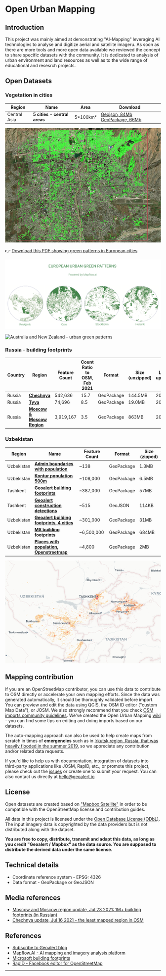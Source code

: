 # Open Urban Mapping

Introduction
------------
This project was mainly aimed at demonstrating "AI-Mapping" leveraging AI technologies to analyse and digitize aerial and satellite imageru. As soon as there are more tools and more open data available we reviewed the concept to share specific datasets with the community. It is dedicated to analysis of urban environment and land resources as well as to the wide range of educational and resesrch projects.

## Open Datasets

### Vegetation in cities ###

| Region | Name | Area | Download |
|-------------|------------|----------|----------|
|Central Asia| **5 cities - central areas** | 5*100km² | [Geojson, 84Mb](https://minio-production.mapflow.ai/public/data/5cities_central_Asia_vegetation.gpkg.zip?Content-Disposition=attachment%3B%20filename%3D%22data%2F5cities_central_Asia_vegetation.geojson.zip)  [GeoPackage, 66Mb](https://minio-production.mapflow.ai/public/data/5cities_central_Asia_vegetation.gpkg.zip?Content-Disposition=attachment%3B%20filename%3D%22data%2F5cities_central_Asia_vegetation.gpkg.zip) |

![**Central Asia - cities vegetation**](images/cities_vegetation.png)

👉 [Download this PDF showing green patterns in European cities](images/Green-Patterns.pdf)

![**European cities - urban green patterns**](images/Green-Patterns-preview.png)

![**Australia and New Zealand - urban green patterns**](images/Green-Patterns-AU-NZ-preview.png)

### Russia - building footprints ###

|Country|Region|Feature Count| Count Ratio to OSM, Feb 2021| Format | Size (unzipped) | Last update |
|-------------|------------|----------|----------|-----------|------------|-------------|
|Russia|[**Chechnya**](https://filebrowser.aeronetlab.space/s/hj9NzpVuZLu16LU/download)| 542,636| 15.7 | GeoPackage | 144.5MB | 2021 |
|Russia|[**Tyva**](https://filebrowser.aeronetlab.space/s/AE2iIxGN8UoYfOU/download)| 74,696| 8.5 | GeoPackage | 19.0MB | 2021 |
|Russia|[**Moscow & Moscow Region**](https://filebrowser.aeronetlab.space/s/9XRq7kvRQSreQu2/download)| 3,919,167 | 3.5 | GeoPackage | 863MB | 2021 |

### Uzbekistan ###

|Region|Name | Feature Count | Format | Size (zipped) |
|-------------|------------|----------|----------|-----------|
|Uzbekistan|[**Admin boundaries with population**](https://minio-production.mapflow.ai/public/data/kontur_boundaries_UZ_20220407.gpkg.gz?Content-Disposition=attachment%3B%20filename%3D%22data%2Fkontur_boundaries_UZ_20220407.gpkg.gz)| ~138| GeoPackage | 1.3MB |
|Uzbekistan|[**Kontur population 500m**](https://minio-production.mapflow.ai/public/data/kontur_population_UZ_20220630.gpkg.gz?Content-Disposition=attachment%3B%20filename%3D%22data%2Fkontur_population_UZ_20220630.gpkg.gz)| ~108,000| GeoPackage | 6.5MB |
|Tashkent|[**Geoalert building footprints**](https://minio-production.mapflow.ai/public/data/Tashkent_buildings_Mapflow.gpkg.zip?Content-Disposition=attachment%3B%20filename%3D%22data%2FTashkent_buildings_Mapflow.gpkg.zip)| ~387,000| GeoPackage | 57MB |
|Tashkent|[**Geoalert construction detections**](https://minio-production.mapflow.ai/public/data/Tashkent_constructions_Mapflow.geojson.zip?Content-Disposition=attachment%3B%20filename%3D%22data%2FTashkent_constructions_Mapflow.geojson.zip)| ~515| GeoJSON | 114KB |
|Uzbekistan|[**Geoalert building footprints, 4 cities**](https://minio-production.mapflow.ai/public/data/4cities%28Bukhara_Samarkand_Navoi_Chirchiq%29_Mapflow.gpkg.zip?Content-Disposition=attachment%3B%20filename%3D%22data%2F4cities%28Bukhara_Samarkand_Navoi_Chirchiq%29_Mapflow.gpkg.zip)| ~301,000| GeoPackage | 31MB |
|Uzbekistan|[**MS building footprints**](https://minio-production.mapflow.ai/public/data/Uzbekistan_MS_Buildings.gpkg.zip?Content-Disposition=attachment%3B%20filename%3D%22data%2FUzbekistan_MS_Buildings.gpkg.zip)| ~6,500,000| GeoPackage | 684MB |
|Uzbekistan|[**Places with population, Openstreetmap**](https://minio-production.mapflow.ai/public/data/Uzbekistan_places_OSM.geojson.zip?Content-Disposition=attachment%3B%20filename%3D%22data%2FUzbekistan_places_OSM.geojson.zip)| ~4,800| GeoPackage | 2MB |

![**UZ. population Map, based on Kontur population data**](images/uzb_population_map.png)


## Mapping contribution

If you are an OpenStreetMap contributor, you can use this data to contribute to OSM directly or accelerate your own mapping efforts. Since the data was generated automatically, it should be thoroughly validated before import. You can preview and edit the data using QGIS, the OSM ID editor ("custom Map Data"), or JOSM. We also strongly recommend that you check [OSM imports community guidelines](https://wiki.openstreetmap.org/wiki/Import/Guidelines).
We've created the Open Urban Mapping [wiki](https://wiki.openstreetmap.org/wiki/Geoalert_Open_Urban_Mapping) - you can find some tips on editing and doing imports based on our datasets.

The auto-mapping approach can also be used to help create maps from scratch in times of **emergencies** such as in [Irkutsk region, Russia, that was heavily flooded in the summer 2019](https://geoalert.github.io/Irkutsk-flood/), so we appreciate any contribution and/or related data requests.

If you'd like to help us with documentation, integration of datasets into third-party applications like JOSM, RapID, etc., or promote this project, please check out the [issues](https://github.com/Geoalert/urban-mapping/issues) or create one to submit your request. You can also contact us directly at [hello@geoalert.io](mailto:hello@geoalert.io)


## License

Open datasets are created based on ["Mapbox Satellite"](https://www.mapbox.com/maps/satellite) in order to be compatible with the OpenStreetMap license and contribution guides.

All data in this project is licensed under the [Open Database License (ODbL)](https://opendatacommons.org/licenses/odbl/).
The input imagery data is copyrighted by the data providers but is not distributed along with the dataset. 

**You are free to copy, distribute, transmit and adapt this data, as long as you credit "Geoalert / Mapbox" as the data source. You are supposed to distribute the derived data under the same license.**

## Technical details
* Coordinate reference system - EPSG: 4326
* Data format - GeoPackage or GeoJSON

## Media references
* [Moscow and Moscow region update, Jul 23 2021: 1M+ building footprints (in Russian)](https://geoalert.medium.com/open-urban-mapping-api-%D0%BC%D0%BE%D1%81%D0%BA%D0%BE%D0%B2%D1%81%D0%BA%D0%B0%D1%8F-%D0%BE%D0%B1%D0%BB%D0%B0%D1%81%D1%82%D1%8C-%D0%B8-%D0%BC%D0%BE%D1%81%D0%BA%D0%B2%D0%B0-92dd36fb56dd)
* [Chechnya update, Jul 16 2021 - the least mapped region in OSM](https://geoalert.medium.com/open-urban-mapping-update-chechnya-and-tyva-40798c127265)

## References
* [Subscribe to Geoalert blog](https://medium.com/@geoalert)
* [Mapflow.AI - AI mapping and imagery analysis platform](https://mapflow.ai)
* [Microsoft building footprints](https://github.com/microsoft/USBuildingFootprints)
* [RapID - Facebook editor for OpenStreetMap](https://github.com/facebookincubator/RapiD)
---------------------------

